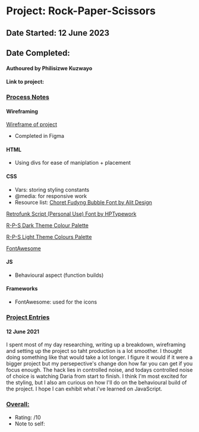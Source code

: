 # Project: Rock-Paper-Scissors
## Date Started: 12 June 2023
## Date Completed:

#### Authoured by Philisizwe Kuzwayo
#### Link to project: 

### <ins>Process Notes</ins>
#### Wireframing
[Wireframe of project](https://www.figma.com/file/VctuepGyMwuIOFPSOfvJGQ/Rock-Paper-Scissors?type=design&node-id=0%3A1&t=sB99NE2OnvbW5lbI-1)
* Completed in Figma

#### HTML
* Using divs for ease of maniplation + placement

#### CSS
* Vars: storing styling constants
* @media: for responsive work
* Resource list:
[Choret Fudyng Bubble Font by Alit Design](https://www.fontspace.com/choret-fudyng-bubble-font-f96952)

[Retrofunk Script (Personal Use) Font by HPTypework](https://www.fontspace.com/retrofunk-script-font-f35078)

[R-P-S Dark Theme Colour Palette](https://coolors.co/291b2c-6b2b75-b579bf-9954c4-b482d5)

[R-P-S Light Theme Colours Palette](https://coolors.co/e34f6a-e69bb1-d1778e-e2b1b1-f19cdc)

[FontAwesome](https://fontawesome.com/icons)

#### JS
* Behavioural aspect (function builds)

#### Frameworks
* FontAwesome: used for the icons

### <ins>Project Entries</ins>
#### 12 June 2021
I spent most of my day researching, writing up a breakdown, wireframing and setting up the project so taht production is a lot smoother. I thought doing something like that would take a lot longer. I figure it would if it were a bigger project but my persepective's change don how far you can get if you focus enough. The hack lies in controlled noise, and todays controlled noise of choice is watching Daria from start to finish. I think I'm most excited for the styling, but I also am curious on how I'll do on the behavioural build of the project. I hope I can exhibit what i've learned on JavaScript.


### <ins>Overall:</ins>
* Rating: /10
* Note to self:
